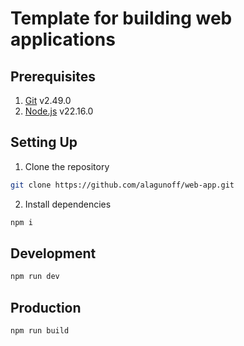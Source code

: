 # Template for building web applications

## Prerequisites

1. [Git](https://git-scm.com) v2.49.0
2. [Node.js](https://nodejs.org/en) v22.16.0

## Setting Up

1. Clone the repository

```bash
git clone https://github.com/alagunoff/web-app.git
```

2. Install dependencies

```bash
npm i
```

## Development

```bash
npm run dev
```

## Production

```bash
npm run build
```

